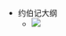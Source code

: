 - 约伯记大纲
    - ![](https://firebasestorage.googleapis.com/v0/b/firescript-577a2.appspot.com/o/imgs%2Fapp%2Fhaozhongwen%2FrWuSstaxPD.png?alt=media&token=fc0428c9-7cca-4ee1-858b-02d8e46a0ec7)
